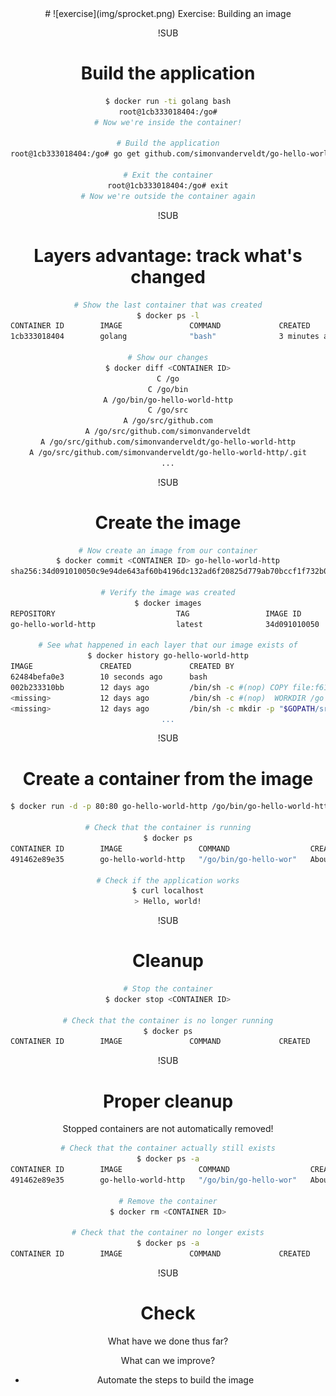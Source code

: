 <!-- .slide: data-background="#64217E" -->
<center>
# ![exercise](img/sprocket.png) <!-- .element: style="width: 10%; height: auto;" class="noborder" -->  Exercise: Building an image

!SUB
# Build the application
```bash
$ docker run -ti golang bash
root@1cb333018404:/go#
# Now we're inside the container!

# Build the application
root@1cb333018404:/go# go get github.com/simonvanderveldt/go-hello-world-http

# Exit the container
root@1cb333018404:/go# exit
# Now we're outside the container again
```

!SUB
# Layers advantage: track what's changed
```bash
# Show the last container that was created
$ docker ps -l
CONTAINER ID        IMAGE               COMMAND             CREATED             STATUS                      PORTS               NAMES
1cb333018404        golang              "bash"              3 minutes ago       Exited (0) 13 seconds ago                       clever_fermi

# Show our changes
$ docker diff <CONTAINER ID>
C /go
C /go/bin
A /go/bin/go-hello-world-http
C /go/src
A /go/src/github.com
A /go/src/github.com/simonvanderveldt
A /go/src/github.com/simonvanderveldt/go-hello-world-http
A /go/src/github.com/simonvanderveldt/go-hello-world-http/.git
...
```

!SUB
# Create the image
```bash
# Now create an image from our container
$ docker commit <CONTAINER ID> go-hello-world-http
sha256:34d091010050c9e94de643af60b4196dc132ad6f20825d779ab70bccf1f732b0

# Verify the image was created
$ docker images
REPOSITORY                           TAG                 IMAGE ID            CREATED             SIZE
go-hello-world-http                  latest              34d091010050        14 seconds ago      675.4 MB

# See what happened in each layer that our image exists of
$ docker history go-hello-world-http
IMAGE               CREATED             CREATED BY                                      SIZE                COMMENT
62484befa0e3        10 seconds ago      bash                                            5.708 MB
002b233310bb        12 days ago         /bin/sh -c #(nop) COPY file:f6191f2c86edc9343   2.478 kB
<missing>           12 days ago         /bin/sh -c #(nop)  WORKDIR /go                  0 B
<missing>           12 days ago         /bin/sh -c mkdir -p "$GOPATH/src" "$GOPATH/bi   0 B
...
```

!SUB
# Create a container from the image
```bash
$ docker run -d -p 80:80 go-hello-world-http /go/bin/go-hello-world-http

# Check that the container is running
$ docker ps
CONTAINER ID        IMAGE                 COMMAND                  CREATED              STATUS              PORTS                NAMES
491462e89e35        go-hello-world-http   "/go/bin/go-hello-wor"   About a minute ago   Up About a minute   0.0.0.0:80->80/tcp   admiring_spence

# Check if the application works
$ curl localhost
> Hello, world!
```

!SUB
# Cleanup
```bash
# Stop the container
$ docker stop <CONTAINER ID>

# Check that the container is no longer running
$ docker ps
CONTAINER ID        IMAGE               COMMAND             CREATED             STATUS              PORTS               NAMES
```

!SUB
# Proper cleanup
Stopped containers are not automatically removed!

```bash
# Check that the container actually still exists
$ docker ps -a
CONTAINER ID        IMAGE                 COMMAND                  CREATED              STATUS              PORTS                NAMES
491462e89e35        go-hello-world-http   "/go/bin/go-hello-wor"   About a minute ago   Up About a minute   0.0.0.0:80->80/tcp   admiring_spence

# Remove the container
$ docker rm <CONTAINER ID>

# Check that the container no longer exists
$ docker ps -a
CONTAINER ID        IMAGE               COMMAND             CREATED             STATUS                    PORTS               NAMES
```

!SUB
# Check
What have we done thus far?

What can we improve?
- Automate the steps to build the image <!-- .element: class="fragment" -->
